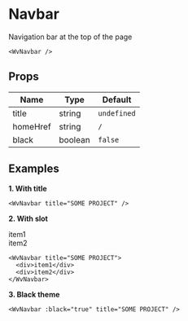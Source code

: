 # Navbar

Navigation bar at the top of the page

<WvNavbar />

```vue
<WvNavbar />
```

## Props

| Name     | Type    | Default     |
| -------- | ------- | ----------- |
| title    | string  | `undefined` |
| homeHref | string  | `/`         |
| black    | boolean | `false`     |

## Examples

**1. With title**

<WvNavbar title="SOME PROJECT" />

```vue
<WvNavbar title="SOME PROJECT" />
```

**2. With slot**

<WvNavbar title="SOME PROJECT">
  <div>item1</div>
  <div>item2</div>
</WvNavbar>

```vue
<WvNavbar title="SOME PROJECT">
  <div>item1</div>
  <div>item2</div>
</WvNavbar>
```

**3. Black theme**

<WvNavbar :black="true" title="SOME PROJECT" />

```vue
<WvNavbar :black="true" title="SOME PROJECT" />
```
